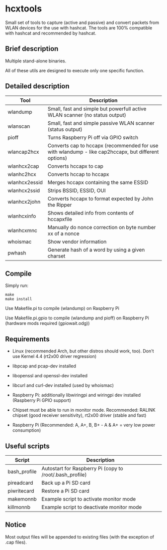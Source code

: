 hcxtools
==============

Small set of tools to capture (active and passive) and convert packets from WLAN devices
for the use with hashcat. The tools are 100% compatible with hashcat
and recommended by hashcat.

Brief description
--------------

Multiple stand-alone binaries.

All of these utils are designed to execute only one specific function.


Detailed description
--------------

| Tool          | Description                                                                                         |
| ------------- | --------------------------------------------------------------------------------------------------- |
| wlandump      | Small, fast and simple but powerfull active WLAN scanner (no status output)                         |
| wlanscan      | Small, fast and simple passive WLAN scanner (status output)                                         |
| pioff         | Turns Raspberry Pi off via GPIO switch                                                              |
| wlancap2hcx   | Converts cap to hccapx (recommended for use with wlandump - like cap2hccapx, but different options) |
| wlanhcx2cap   | Converts hccapx to cap                                                                              |
| wlanhc2hcx    | Converts hccap to hccapx                                                                            |
| wlanhcx2essid | Merges hccapx containing the same ESSID                                                             |
| wlanhcx2ssid  | Strips BSSID, ESSID, OUI                                                                            |
| wlanhcx2john  | Converts hccapx to format expected by John the Ripper                                               |
| wlanhcxinfo   | Shows detailed info from contents of hccapxfile                                                     |
| wlanhcxmnc    | Manually do nonce correction on byte number xx of a nonce                                           |
| whoismac      | Show vendor information                                                                             |
| pwhash        | Generate hash of a word by using a given charset                                                    |


Compile
--------------

Simply run:

```
make
make install
```

Use Makefile.pi to compile (wlandump) on Raspberry Pi

Use Makefile.pi.gpio to compile (wlandump and pioff) on Raspberry Pi (hardware mods required (gpiowait.odg))


Requirements
--------------

* Linux (recommended Arch, but other distros should work, too). Don't use Kernel 4.4 (rt2x00 driver regression)

* libpcap and pcap-dev installed

* libopenssl and openssl-dev installed

* libcurl and curl-dev installed (used by whoismac)

* Raspberry Pi: additionally libwiringpi and wiringpi dev installed (Raspberry Pi GPIO support)

* Chipset must be able to run in monitor mode. Recommended: RALINK chipset (good receiver sensitivity), rt2x00 driver (stable and fast)

* Raspberry Pi (Recommended: A, A+, B, B+ - A & A+ = very low power consumption)


Useful scripts
--------------

| Script       | Description                                              |
| ------------ | -------------------------------------------------------- |
| bash_profile | Autostart for Raspberry Pi (copy to /root/.bash_profile) |
| pireadcard   | Back up a Pi SD card                                     |
| piwritecard  | Restore a Pi SD card                                     |
| makemonnb    | Example script to activate monitor mode                  |
| killmonnb    | Example script to deactivate monitor mode                |


Notice
--------------

Most output files will be appended to existing files (with the exception of .cap files).

